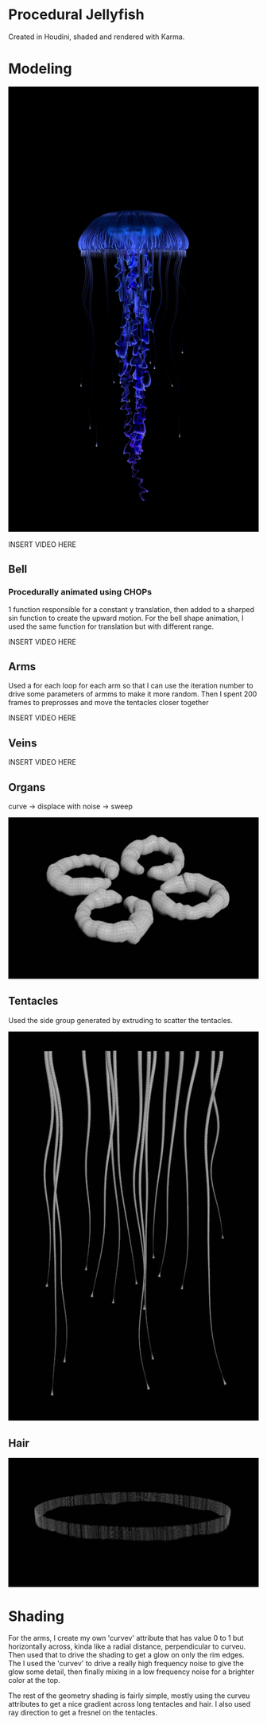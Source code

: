 # Procedural Jellyfish
Created in Houdini, shaded and rendered with Karma.

# Modeling

![Still_Render](./demos/Still_Render.jpg)

INSERT VIDEO HERE

## Bell

### Procedurally animated using CHOPs 
1 function responsible for a constant y translation, then added to a sharped sin function to create the upward motion. For the bell shape animation, I used the same function for translation but with different range.

INSERT VIDEO HERE

## Arms
Used a for each loop for each arm so that I can use the iteration number to drive some parameters of armms to make it more random.
Then I spent 200 frames to preprosses and move the tentacles closer together

INSERT VIDEO HERE

## Veins

INSERT VIDEO HERE

## Organs
curve -> displace with noise -> sweep

![Organs](./demos/organs.jpg)

## Tentacles
Used the side group generated by extruding to scatter the tentacles.

![Tentacles](./demos/tentacles.jpg)

## Hair
![Hair](./demos/hair.jpg)

# Shading
For the arms, I create my own 'curvev' attribute that has value 0 to 1 but horizontally across, kinda like a radial distance, perpendicular to curveu. Then used that to drive the shading to get a glow on only the rim edges. The I used the 'curvev' to drive a really high frequency noise to give the glow some detail, then finally mixing in a low frequency noise for a brighter color at the top.


The rest of the geometry shading is fairly simple, mostly using the curveu attributes to get a nice gradient across long tentacles and hair. I also used ray direction to get a fresnel on the tentacles.
